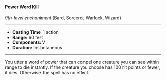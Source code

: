 #### Power Word Kill
*9th-level enchantment* (Bard, Sorcerer, Warlock, Wizard)
___
- **Casting Time:** 1 action
- **Range:** 60 feet
- **Components:** V
- **Duration:** Instantaneous
---
You utter a word of power that can compel one creature you can see within range to die instantly. If the creature you choose has 100 hit points or fewer, it dies. Otherwise, the spell has no effect.